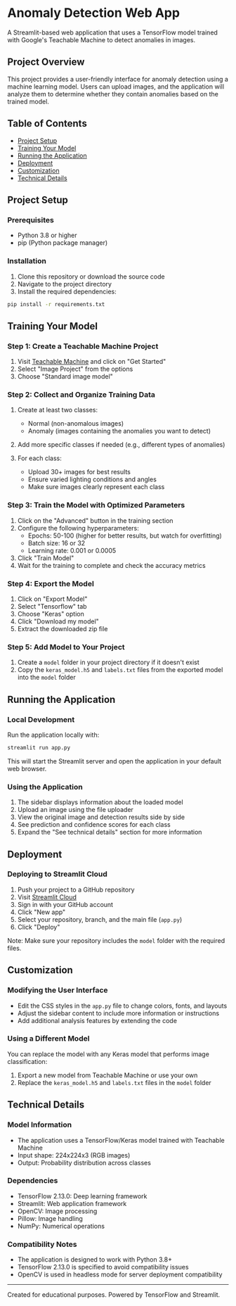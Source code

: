 # Anomaly Detection Web App

A Streamlit-based web application that uses a TensorFlow model trained with Google's Teachable Machine to detect anomalies in images.

## Project Overview

This project provides a user-friendly interface for anomaly detection using a machine learning model. Users can upload images, and the application will analyze them to determine whether they contain anomalies based on the trained model.

## Table of Contents

- [Project Setup](#project-setup)
- [Training Your Model](#training-your-model)
- [Running the Application](#running-the-application)
- [Deployment](#deployment)
- [Customization](#customization)
- [Technical Details](#technical-details)

## Project Setup

### Prerequisites

- Python 3.8 or higher
- pip (Python package manager)

### Installation

1. Clone this repository or download the source code
2. Navigate to the project directory
3. Install the required dependencies:

```bash
pip install -r requirements.txt
```

## Training Your Model

### Step 1: Create a Teachable Machine Project

1. Visit [Teachable Machine](https://teachablemachine.withgoogle.com/) and click on "Get Started"
2. Select "Image Project" from the options
3. Choose "Standard image model"

### Step 2: Collect and Organize Training Data

1. Create at least two classes:
   - Normal (non-anomalous images)
   - Anomaly (images containing the anomalies you want to detect)
2. Add more specific classes if needed (e.g., different types of anomalies)

3. For each class:
   - Upload 30+ images for best results
   - Ensure varied lighting conditions and angles
   - Make sure images clearly represent each class

### Step 3: Train the Model with Optimized Parameters

1. Click on the "Advanced" button in the training section
2. Configure the following hyperparameters:
   - Epochs: 50-100 (higher for better results, but watch for overfitting)
   - Batch size: 16 or 32
   - Learning rate: 0.001 or 0.0005
3. Click "Train Model"
4. Wait for the training to complete and check the accuracy metrics

### Step 4: Export the Model

1. Click on "Export Model"
2. Select "Tensorflow" tab
3. Choose "Keras" option
4. Click "Download my model"
5. Extract the downloaded zip file

### Step 5: Add Model to Your Project

1. Create a `model` folder in your project directory if it doesn't exist
2. Copy the `keras_model.h5` and `labels.txt` files from the exported model into the `model` folder

## Running the Application

### Local Development

Run the application locally with:

```bash
streamlit run app.py
```

This will start the Streamlit server and open the application in your default web browser.

### Using the Application

1. The sidebar displays information about the loaded model
2. Upload an image using the file uploader
3. View the original image and detection results side by side
4. See prediction and confidence scores for each class
5. Expand the "See technical details" section for more information

## Deployment

### Deploying to Streamlit Cloud

1. Push your project to a GitHub repository
2. Visit [Streamlit Cloud](https://streamlit.io/cloud)
3. Sign in with your GitHub account
4. Click "New app"
5. Select your repository, branch, and the main file (`app.py`)
6. Click "Deploy"

Note: Make sure your repository includes the `model` folder with the required files.

## Customization

### Modifying the User Interface

- Edit the CSS styles in the `app.py` file to change colors, fonts, and layouts
- Adjust the sidebar content to include more information or instructions
- Add additional analysis features by extending the code

### Using a Different Model

You can replace the model with any Keras model that performs image classification:

1. Export a new model from Teachable Machine or use your own
2. Replace the `keras_model.h5` and `labels.txt` files in the `model` folder

## Technical Details

### Model Information

- The application uses a TensorFlow/Keras model trained with Teachable Machine
- Input shape: 224x224x3 (RGB images)
- Output: Probability distribution across classes

### Dependencies

- TensorFlow 2.13.0: Deep learning framework
- Streamlit: Web application framework
- OpenCV: Image processing
- Pillow: Image handling
- NumPy: Numerical operations

### Compatibility Notes

- The application is designed to work with Python 3.8+
- TensorFlow 2.13.0 is specified to avoid compatibility issues
- OpenCV is used in headless mode for server deployment compatibility

---

Created for educational purposes. Powered by TensorFlow and Streamlit.